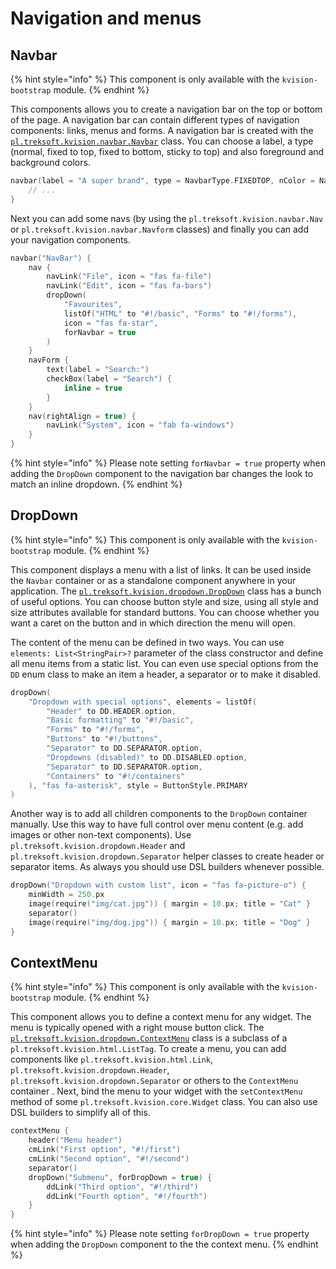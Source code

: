 # Navigation and menus

## Navbar

{% hint style="info" %}
This component is only available with the `kvision-bootstrap` module.
{% endhint %}

This components allows you to create a navigation bar on the top or bottom of the page. A navigation bar can contain different types of navigation components: links, menus and forms. A navigation bar is created with the [`pl.treksoft.kvision.navbar.Navbar`](https://rjaros.github.io/kvision/api/pl.treksoft.kvision.navbar/-navbar/index.html) class. You can choose a label, a type \(normal, fixed to top, fixed to bottom, sticky to top\) and also foreground and background colors. 

```kotlin
navbar(label = "A super brand", type = NavbarType.FIXEDTOP, nColor = NavbarColor.DARK) {
    // ...
}
```

Next you can add some navs \(by using the `pl.treksoft.kvision.navbar.Nav` or `pl.treksoft.kvision.navbar.Navform` classes\) and finally you can add your navigation components.

```kotlin
navbar("NavBar") {
    nav {
        navLink("File", icon = "fas fa-file")
        navLink("Edit", icon = "fas fa-bars")
        dropDown(
            "Favourites",
            listOf("HTML" to "#!/basic", "Forms" to "#!/forms"),
            icon = "fas fa-star",
            forNavbar = true
        )
    }
    navForm {
        text(label = "Search:")
        checkBox(label = "Search") {
            inline = true
        }
    }
    nav(rightAlign = true) {
        navLink("System", icon = "fab fa-windows")
    }
}
```

{% hint style="info" %}
Please note setting `forNavbar = true` property when adding the `DropDown` component to the navigation bar changes the look to match an inline dropdown.
{% endhint %}

## DropDown

{% hint style="info" %}
This component is only available with the `kvision-bootstrap` module.
{% endhint %}

This component displays a menu with a list of links. It can be used inside the `Navbar` container or as a standalone component anywhere in your application. The [`pl.treksoft.kvision.dropdown.DropDown`](https://rjaros.github.io/kvision/api/pl.treksoft.kvision.dropdown/-drop-down/index.html) class has a bunch of useful options. You can choose button style and size, using all style and size attributes available for standard buttons. You can choose whether you want a caret on the button and in which direction the menu will open.

The content of the menu can be defined in two ways. You can use `elements: List<StringPair>?` parameter of the class constructor and define all menu items from a static list. You can even use special options from the `DD` enum class to make an item a header, a separator or to make it disabled.

```kotlin
dropDown(
    "Dropdown with special options", elements = listOf(
        "Header" to DD.HEADER.option,
        "Basic formatting" to "#!/basic",
        "Forms" to "#!/forms",
        "Buttons" to "#!/buttons",
        "Separator" to DD.SEPARATOR.option,
        "Dropdowns (disabled)" to DD.DISABLED.option,
        "Separator" to DD.SEPARATOR.option,
        "Containers" to "#!/containers"
    ), "fas fa-asterisk", style = ButtonStyle.PRIMARY
)
```

Another way is to add all children components to the `DropDown` container manually. Use this way to have full control over menu content \(e.g. add images or other non-text components\). Use `pl.treksoft.kvision.dropdown.Header` and `pl.treksoft.kvision.dropdown.Separator` helper classes to create header or separator items. As always you should use DSL builders whenever possible.

```kotlin
dropDown("Dropdown with custom list", icon = "fas fa-picture-o") {
    minWidth = 250.px
    image(require("img/cat.jpg")) { margin = 10.px; title = "Cat" }
    separator()
    image(require("img/dog.jpg")) { margin = 10.px; title = "Dog" }
}
```

## ContextMenu

{% hint style="info" %}
This component is only available with the `kvision-bootstrap` module.
{% endhint %}

This component allows you to define a context menu for any widget. The menu is typically opened with a right mouse button click. The [`pl.treksoft.kvision.dropdown.ContextMenu`](https://rjaros.github.io/kvision/api/pl.treksoft.kvision.dropdown/-context-menu/index.html) class is a subclass of a `pl.treksoft.kvision.html.ListTag`. To create a menu, you can add components like `pl.treksoft.kvision.html.Link`, `pl.treksoft.kvision.dropdown.Header`, `pl.treksoft.kvision.dropdown.Separator` or others to the `ContextMenu` container . Next, bind the menu to your widget with the `setContextMenu` method of some `pl.treksoft.kvision.core.Widget` class. You can also use DSL builders to simplify all of this.

```kotlin
contextMenu {
    header("Menu header")
    cmLink("First option", "#!/first")
    cmLink("Second option", "#!/second")
    separator()
    dropDown("Submenu", forDropDown = true) {
        ddLink("Third option", "#!/third")
        ddLink("Fourth option", "#!/fourth")
    }
}
```

{% hint style="info" %}
Please note setting `forDropDown = true` property when adding the `DropDown` component to the the context menu.
{% endhint %}

